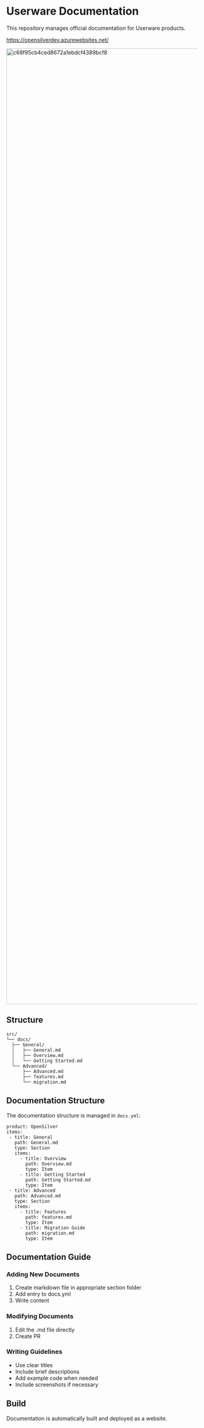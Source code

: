 # Userware Documentation

This repository manages official documentation for Userware products.

https://opensilverdev.azurewebsites.net/

<img width="2511" alt="c68f95cb4ced8672a1ebdcf4389bcf8" src="https://github.com/user-attachments/assets/fc555e17-8971-4edb-a6a0-4bc970018310">

## Structure
```
src/
└── docs/
  ├── General/
  │   ├── General.md  
  │   ├── Overview.md 
  │   └── Getting Started.md  
  └── Advanced/
      ├── Advanced.md   
      ├── features.md  
      └── migration.md  
```
## Documentation Structure

The documentation structure is managed in `docs.yml`:
```
product: OpenSilver
items:
 - title: General
   path: General.md
   type: Section
   items:
     - title: Overview
       path: Overview.md
       type: Item
     - title: Getting Started
       path: Getting Started.md
       type: Item
 - title: Advanced
   path: Advanced.md
   type: Section
   items:
     - title: Features
       path: features.md
       type: Item
     - title: Migration Guide
       path: migration.md
       type: Item
```
## Documentation Guide


### Adding New Documents
1. Create markdown file in appropriate section folder
2. Add entry to docs.yml
3. Write content

### Modifying Documents
1. Edit the .md file directly
2. Create PR

### Writing Guidelines
- Use clear titles
- Include brief descriptions
- Add example code when needed
- Include screenshots if necessary

## Build
Documentation is automatically built and deployed as a website.
